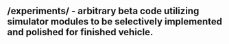 ## /experiments/ - arbitrary beta code utilizing simulator modules to be selectively implemented and polished for finished vehicle.
